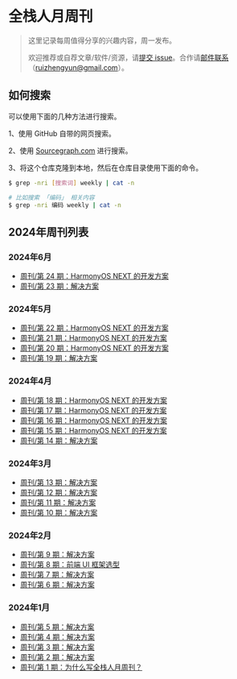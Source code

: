 # 全栈人月周刊

> 这里记录每周值得分享的兴趣内容，周一发布。
>
> 欢迎推荐或自荐文章/软件/资源，请[提交 issue](https://github.com/fullstackren/fullstackren.github.io/issues)。合作请<a href="mailto:ruizhengyun@gmail.com" target="_blank">邮件联系</a>（ruizhengyun@gmail.com）。

## 如何搜索

可以使用下面的几种方法进行搜索。

1、使用 GitHub 自带的网页搜索。

2、使用 [Sourcegraph.com](https://sourcegraph.com/github.com/fullstackren/fullstackren.github.io) 进行搜索。

3、将这个仓库克隆到本地，然后在仓库目录使用下面的命令。

```sh
$ grep -nri [搜索词] weekly | cat -n

# 比如搜索 「编码」 相关内容
$ grep -nri 编码 weekly | cat -n
```

## 2024年周刊列表

### 2024年6月

- [周刊/第 24 期：HarmonyOS NEXT 的开发方案](./weekly-0024.md)
- [周刊/第 23 期：解决方案](./weekly-0023.md)

### 2024年5月

- [周刊/第 22 期：HarmonyOS NEXT 的开发方案](./weekly-0022.md)
- [周刊/第 21 期：HarmonyOS NEXT 的开发方案](./weekly-0021.md)
- [周刊/第 20 期：HarmonyOS NEXT 的开发方案](./weekly-0020.md)
- [周刊/第 19 期：解决方案](./weekly-0019.md)

### 2024年4月

- [周刊/第 18 期：HarmonyOS NEXT 的开发方案](./weekly-0018.md)
- [周刊/第 17 期：HarmonyOS NEXT 的开发方案](./weekly-0017.md)
- [周刊/第 16 期：HarmonyOS NEXT 的开发方案](./weekly-0016.md)
- [周刊/第 15 期：HarmonyOS NEXT 的开发方案](./weekly-0015.md)
- [周刊/第 14 期：解决方案](./weekly-0014.md)
  
### 2024年3月

- [周刊/第 13 期：解决方案](./weekly-0013.md)
- [周刊/第 12 期：解决方案](./weekly-0012.md)
- [周刊/第 11 期：解决方案](./weekly-0011.md)
- [周刊/第 10 期：解决方案](./weekly-0010.md)

### 2024年2月

- [周刊/第 9 期：解决方案](./weekly-0009.md)
- [周刊/第 8 期：前端 UI 框架选型](./weekly-0008.md)
- [周刊/第 7 期：解决方案](./weekly-0007.md)
- [周刊/第 6 期：解决方案](./weekly-0006.md)

### 2024年1月

- [周刊/第 5 期：解决方案](./weekly-0005.md)
- [周刊/第 4 期：解决方案](./weekly-0004.md)
- [周刊/第 3 期：解决方案](./weekly-0003.md)
- [周刊/第 2 期：解决方案](./weekly-0002.md)
- [周刊/第 1 期：为什么写全栈人月周刊？](./weekly-0001.md)
